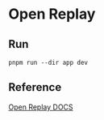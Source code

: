 # Open Replay

## Run

```shell
pnpm run --dir app dev
```

## Reference

[Open Replay DOCS](https://docs.openreplay.com/)
